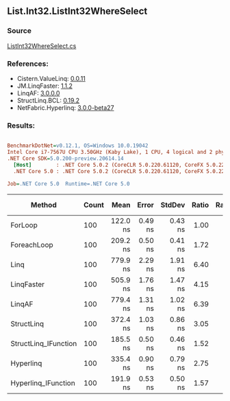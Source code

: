 ﻿## List.Int32.ListInt32WhereSelect

### Source
[ListInt32WhereSelect.cs](../LinqBenchmarks/List/Int32/ListInt32WhereSelect.cs)

### References:
- Cistern.ValueLinq: [0.0.11](https://www.nuget.org/packages/Cistern.ValueLinq/0.0.11)
- JM.LinqFaster: [1.1.2](https://www.nuget.org/packages/JM.LinqFaster/1.1.2)
- LinqAF: [3.0.0.0](https://www.nuget.org/packages/LinqAF/3.0.0.0)
- StructLinq.BCL: [0.19.2](https://www.nuget.org/packages/StructLinq.BCL/0.19.2)
- NetFabric.Hyperlinq: [3.0.0-beta27](https://www.nuget.org/packages/NetFabric.Hyperlinq/3.0.0-beta27)

### Results:
``` ini

BenchmarkDotNet=v0.12.1, OS=Windows 10.0.19042
Intel Core i7-7567U CPU 3.50GHz (Kaby Lake), 1 CPU, 4 logical and 2 physical cores
.NET Core SDK=5.0.200-preview.20614.14
  [Host]        : .NET Core 5.0.2 (CoreCLR 5.0.220.61120, CoreFX 5.0.220.61120), X64 RyuJIT
  .NET Core 5.0 : .NET Core 5.0.2 (CoreCLR 5.0.220.61120, CoreFX 5.0.220.61120), X64 RyuJIT

Job=.NET Core 5.0  Runtime=.NET Core 5.0  

```
|               Method | Count |     Mean |   Error |  StdDev | Ratio | RatioSD |  Gen 0 | Gen 1 | Gen 2 | Allocated |
|--------------------- |------ |---------:|--------:|--------:|------:|--------:|-------:|------:|------:|----------:|
|              ForLoop |   100 | 122.0 ns | 0.49 ns | 0.43 ns |  1.00 |    0.00 |      - |     - |     - |         - |
|          ForeachLoop |   100 | 209.2 ns | 0.50 ns | 0.41 ns |  1.72 |    0.00 |      - |     - |     - |         - |
|                 Linq |   100 | 779.9 ns | 2.29 ns | 1.91 ns |  6.40 |    0.03 | 0.0725 |     - |     - |     152 B |
|           LinqFaster |   100 | 505.9 ns | 1.76 ns | 1.47 ns |  4.15 |    0.02 | 0.3090 |     - |     - |     648 B |
|               LinqAF |   100 | 779.4 ns | 1.31 ns | 1.02 ns |  6.39 |    0.02 |      - |     - |     - |         - |
|           StructLinq |   100 | 372.4 ns | 1.03 ns | 0.86 ns |  3.05 |    0.01 | 0.0343 |     - |     - |      72 B |
| StructLinq_IFunction |   100 | 185.5 ns | 0.50 ns | 0.46 ns |  1.52 |    0.01 |      - |     - |     - |         - |
|            Hyperlinq |   100 | 335.4 ns | 0.90 ns | 0.79 ns |  2.75 |    0.01 |      - |     - |     - |         - |
|  Hyperlinq_IFunction |   100 | 191.9 ns | 0.53 ns | 0.50 ns |  1.57 |    0.01 |      - |     - |     - |         - |
